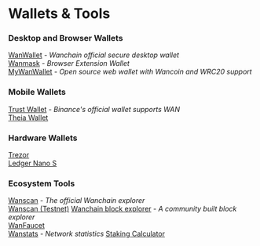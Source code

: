 # Wallets & Tools

### Desktop and Browser Wallets  
[WanWallet](https://wanchain.org/products) *- Wanchain official secure desktop wallet*  
[Wanmask](https://wanmask.io/)  *- Browser Extension Wallet*  
[MyWanWallet](https://mywanwallet.nl/) *- Open source web wallet with Wancoin and WRC20 support*  

### Mobile Wallets  
[Trust Wallet](https://trustwallet.com/) *- Binance's official wallet supports WAN*  
[Theia Wallet](https://www.thachain.org/#press)

### Hardware Wallets  
[Trezor](https://trezor.io/)  
[Ledger Nano S](https://www.ledger.com/products/ledger-nano-s)

### Ecosystem Tools    
[Wanscan](https://www.wanscan.org/)  *- The official Wanchain explorer*  
[Wanscan (Testnet)](http://testnet.wanscan.org/)
[Wanchain block explorer](https://wanscan.io/home) *- A community built block explorer*    
[WanFaucet](https://wanfaucet.net/)  
[Wanstats](http://testnet.wanstats.io/) *- Network statistics*
[Staking Calculator](http://calculator.wandevs.org/)
